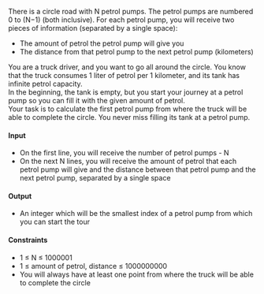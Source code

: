 There is a circle road with N petrol pumps. The petrol pumps are numbered 0 to (N−1) (both inclusive). For each petrol pump, you will receive two pieces of information (separated by a single space):   
-	The amount of petrol the petrol pump will give you
-	The distance from that petrol pump to the next petrol pump (kilometers)  

You are a truck driver, and you want to go all around the circle. You know that the truck consumes 1 liter of petrol per 1 kilometer, and its tank has infinite petrol capacity.  
In the beginning, the tank is empty, but you start your journey at a petrol pump so you can fill it with the given amount of petrol.  
Your task is to calculate the first petrol pump from where the truck will be able to complete the circle. You never miss filling its tank at a petrol pump.  
#### Input
-	On the first line, you will receive the number of petrol pumps - N
-	On the next N lines, you will receive the amount of petrol that each petrol pump will give and the distance between that petrol pump and the next petrol pump, separated by a single space  
#### Output
-	An integer which will be the smallest index of a petrol pump from which you can start the tour
#### Constraints
-	1 ≤ N ≤ 1000001
-	1 ≤ amount of petrol, distance ≤ 1000000000
-	You will always have at least one point from where the truck will be able to complete the circle
